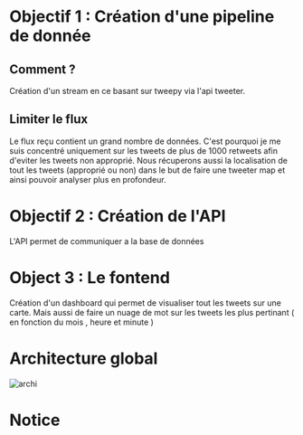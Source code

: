 # Objectif 1 : Création d'une pipeline de donnée

## Comment ?

Création d'un stream en ce basant sur tweepy via l'api tweeter.

## Limiter le flux 

Le flux reçu contient un grand nombre de données. C'est pourquoi je me suis concentré uniquement sur les tweets de plus de 1000 retweets afin d'eviter les tweets non approprié.
Nous récuperons aussi la localisation de tout les tweets (approprié ou non) dans le but de faire une tweeter map et ainsi pouvoir analyser plus en profondeur.

# Objectif 2 : Création de l'API

L'API permet de communiquer a la base de données

# Object 3 : Le fontend

Création d'un dashboard qui permet de visualiser tout les tweets sur une carte. 
Mais aussi de faire un nuage de mot sur les tweets les plus pertinant ( en fonction du mois , heure et minute )

# Architecture global 

![archi](architecture.png.png)
# Notice 





